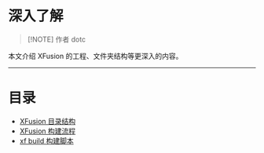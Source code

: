 # 深入了解

> [!NOTE] 作者
> dotc

本文介绍 XFusion 的工程、文件夹结构等更深入的内容。

---

# 目录

- [XFusion 目录结构](xfusion_directory_structure.md)
- [XFusion 构建流程](component_development_guide.md)
- [xf build 构建脚本](xf_build_script.md)
